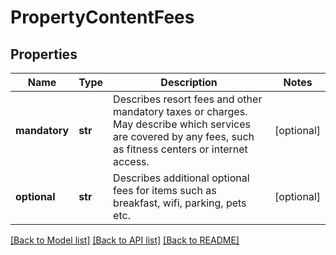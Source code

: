 # PropertyContentFees

## Properties
Name | Type | Description | Notes
------------ | ------------- | ------------- | -------------
**mandatory** | **str** | Describes resort fees and other mandatory taxes or charges. May describe which services are covered by any fees, such as fitness centers or internet access. | [optional] 
**optional** | **str** | Describes additional optional fees for items such as breakfast, wifi, parking, pets etc. | [optional] 

[[Back to Model list]](../README.md#documentation-for-models) [[Back to API list]](../README.md#documentation-for-api-endpoints) [[Back to README]](../README.md)


